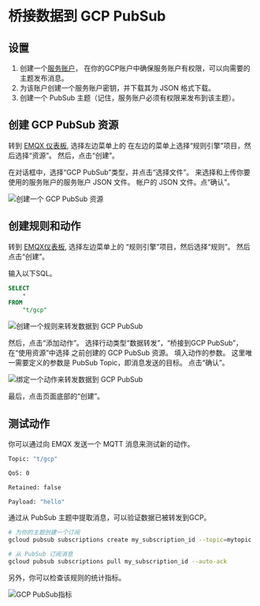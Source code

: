# 桥接数据到 GCP PubSub

## 设置

1. 创建一个[服务账户](https://developers.google.com/identity/protocols/oauth2/service-account#creatinganaccount)，
   在你的GCP账户中确保服务账户有权限，可以向需要的主题发布消息。
2. 为该账户创建一个服务账户密钥，并下载其为 JSON 格式下载。
3. 创建一个 PubSub 主题（记住，服务账户必须有权限来发布到该主题）。

## 创建 GCP PubSub 资源

转到 [EMQX 仪表板](http://127.0.0.1:18083/#/resources), 选择左边菜单上的
在左边的菜单上选择“规则引擎”项目，然后选择“资源”。
然后，点击“创建”。

在对话框中，选择“GCP PubSub”类型，并点击“选择文件”。
来选择和上传你要使用的服务账户的服务账户 JSON 文件。
帐户的 JSON 文件。点“确认”。

![创建一个 GCP PubSub 资源](./assets/gcp_pubsub_1.png)

## 创建规则和动作

转到 [EMQX仪表板](http://127.0.0.1:18083/#/resources), 选择左边菜单上的
“规则引擎”项目，然后选择“规则”。 然后点击“创建”。

输入以下SQL。

```sql
SELECT
    *
FROM
    "t/gcp"
```

![创建一个规则来转发数据到 GCP PubSub](./assets/gcp_pubsub_2.png)

然后，点击“添加动作”。 选择行动类型“数据转发”，“桥接到GCP PubSub”，在“使用资源”中选择 之前创建的 GCP PubSub 资源。
填入动作的参数。 这里唯一需要定义的参数是 PubSub Topic，即消息发送的目标。 点击“确认”。

![绑定一个动作来转发数据到 GCP PubSub](./assets/gcp_pubsub_3.png)

最后，点击页面底部的“创建”。

## 测试动作

你可以通过向 EMQX 发送一个 MQTT 消息来测试新的动作。

```bash
Topic: "t/gcp"

QoS: 0

Retained: false

Payload: "hello"
```

通过从 PubSub 主题中提取消息，可以验证数据已被转发到GCP。

```bash
# 为你的主题创建一个订阅
gcloud pubsub subscriptions create my_subscription_id --topic=mytopic

# 从 PubSub 订阅消息
gcloud pubsub subscriptions pull my_subscription_id --auto-ack
```

另外，你可以检查该规则的统计指标。

![GCP PubSub指标](./assets/gcp_pubsub_4.png)
